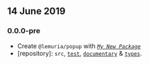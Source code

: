 ## 14 June 2019

### 0.0.0-pre

- Create `@lemuria/popup` with _[`My New Package`](https://mnpjs.org)_
- [repository]: `src`, [`test`](https://contexttesting.com), [`documentary`](https://readme.page) & [`types`](https://typedef.page).